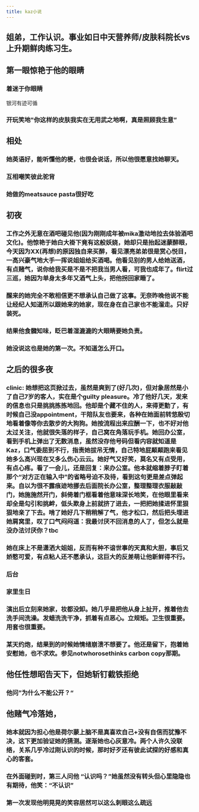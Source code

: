 ```yaml
---
title: kaz小说
---
```


## 姐弟，工作认识。事业如日中天营养师/皮肤科院长vs上升期鲜肉练习生。
## 第一眼惊艳于他的眼睛
### 着迷于你眼睛
银河有迹可循
### 开玩笑地"你这样的皮肤我实在无用武之地啊，真是照顾我生意”
## 相处
### 她英语好，能听懂他的梗，也很会说话，所以他很愿意找她聊天。
### 互相嘲笑彼此驼背
### 她做的meatsauce pasta很好吃
## 初夜
### 工作之外无意在酒吧碰见他(因为刚刚成年被mika激动地拉去体验酒吧文化)。他惊艳于她白大褂下竟有这般妖娆，她却只是抬起迷蒙醉眼，今天因为XX(再想)的原因独自来买醉，看见漂亮弟弟很是赏心悦目，一高兴豪气地大手一挥说姐姐给买酒喝。他看见别的男人给她送酒，有点赌气，说你给我买是不是不把我当男人看，可我也成年了。flirt过三巡，她因为单身太多年又酒气上头，把他拐回家睡了。
### 醒来的她完全不敢相信更不想承认自己做了这事。无奈昨晚他说不能让经纪人知道所以跟她来的她家，现在身在自己家也不能溜走。只好装死。
### 结果他食髓知味，眨巴着湿漉漉的大眼睛要她负责。
### 她没说这也是她的第一次。不知道怎么开口。
## 之后的很多夜
### clinic: 她想把这页掀过去，虽然是爽到了(好几次)，但对象居然是小了自己7岁的客人，实在是个guilty pleasure。冷了他好几天，发来的信息也只是挑挑拣拣地回。他却是个藏不住的人，来得更勤了，有时候自己没appointment，干陪队友也要来，各种在她面前转悠殷切地看着像等你去散步的大狗狗。她按流程出来应酬一下，也不好对他太过关注，他就很失落的样子，自己窝在角落玩手机。她回办公室，看到手机上弹出了无数消息，虽然没存他号码但看内容就知道是Kaz，口气委屈到不行，指责她拔吊无情，自己特地屁颠颠跑来看见她多么高兴现在又多么伤心云云。她好气又好笑，莫名又有点受用，有点心疼。看了一会儿，还是回复：来办公室。他本就缩着脖子盯着那个“对方正在输入中”的省略号迫不及待，看到这句更是差点弹起来。自以为很不露痕迹地挪去后面院长办公室，整理整理衣服敲敲门，她施施然开门，斜倚着门框看着他意味深长地笑，在他眼里看来却全是勾引和挑衅，低头欺身上前就挤了进去，一把把她揉进怀里狠狠地亲了下去。啃了她好几下稍稍解了气，他才松口，然后把头埋进她肩窝里，叹了口气闷闷道：我最讨厌不回消息的人了，但怎么就是没办法讨厌你？tbc
### 她在床上不是潇洒大姐姐，反而有种不谙世事的天真和大胆，事后又娇憨可爱，有点粘人还不愿承认，这巨大的反差萌让他新鲜得不行。
### 后台
### 家里生日
### 演出后立刻来她家，妆都没卸。她几乎是把他从身上扯开，推着他去洗手间洗澡。发蜡洗洗干净，抓着有点恶心。立规矩。卫生很重要。用套也很重要。
### 某天约炮，结果到的时候她情绪崩溃不想要了。他还是留下，抱着她安慰她，也不求欢。参见notwhorosethinks carbon copy那期。
##
## 他任性想昭告天下，但她斩钉截铁拒绝
### 他问”为什么不能公开？“
## 他赌气冷落她，
### 她本就因为担心他是荷尔蒙上脑不是真喜欢自己+没有自信而犹豫不决，这下更加验证她的猜测。逐渐她也心灰意冷。两个人许久没联络，关系几乎冷过刚认识的时候，那时好歹还有彼此试探的好感和真心的客套。
### 在外面碰到时，第三人问他 “认识吗？”她虽然没有转头但心里隐隐也有期待，他笑：“不认识”
### 第一次发现他明晃晃的笑容居然可以这么刺眼这么疏远
